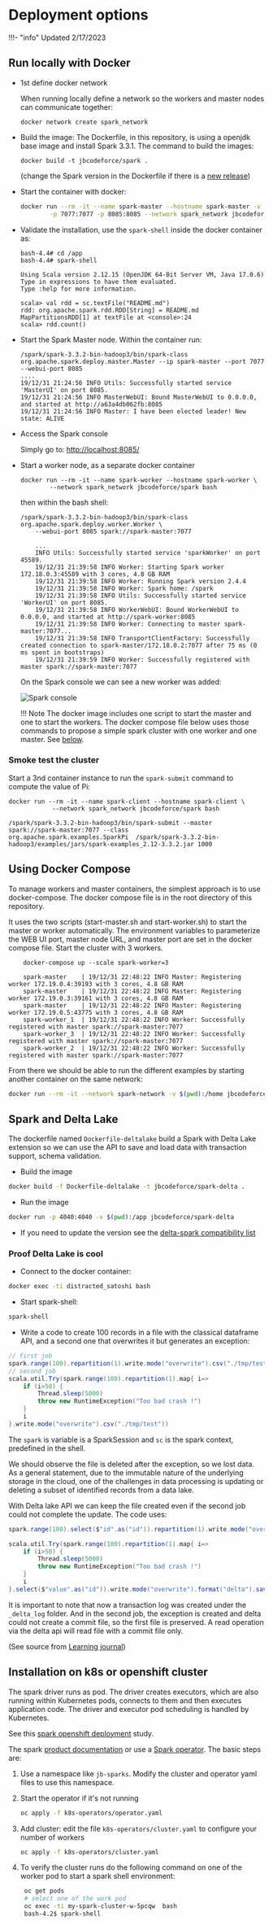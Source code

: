# Deployment options

!!!- "info"
    Updated 2/17/2023

## Run locally with Docker

* 1st define docker network

    When running locally define a network so the workers and master nodes can communicate together:

    ```shell
    docker network create spark_network
    ```

* Build the image: The Dockerfile, in this repository, is using a openjdk base image and install Spark 3.3.1. The command to build the images:

    ```shell
    docker build -t jbcodeforce/spark .
    ```
    (change the Spark version in the Dockerfile if there is a [new release](http://apache.mirror.anlx.net/spark/))

* Start the container with docker:

    ```sh
    docker run --rm -it --name spark-master --hostname spark-master -v $(pwd):/app \
            -p 7077:7077 -p 8085:8085 --network spark_network jbcodeforce/spark bash
    ```


* Validate the installation, use the `spark-shell` inside the docker container as:

    ```shell
    bash-4.4# cd /app
    bash-4.4# spark-shell

    Using Scala version 2.12.15 (OpenJDK 64-Bit Server VM, Java 17.0.6)
    Type in expressions to have them evaluated.
    Type :help for more information.

    scala> val rdd = sc.textFile("README.md")
    rdd: org.apache.spark.rdd.RDD[String] = README.md MapPartitionsRDD[1] at textFile at <console>:24
    scala> rdd.count()
    ```

* Start the Spark Master node. Within the container run:

    ```shell
    /spark/spark-3.3.2-bin-hadoop3/bin/spark-class org.apache.spark.deploy.master.Master --ip spark-master --port 7077 --webui-port 8085
    ....
    19/12/31 21:24:56 INFO Utils: Successfully started service 'MasterUI' on port 8085.
    19/12/31 21:24:56 INFO MasterWebUI: Bound MasterWebUI to 0.0.0.0, and started at http://a63a4db062fb:8085
    19/12/31 21:24:56 INFO Master: I have been elected leader! New state: ALIVE
    ```

* Access the Spark console

    Simply go to: [http://localhost:8085/](http://localhost:8085/)

* Start a worker node, as a separate docker container

    ```shell
    docker run --rm -it --name spark-worker --hostname spark-worker \
            --network spark_network jbcodeforce/spark bash
    ```

    then within the bash shell:

    ```shell
    /spark/spark-3.3.2-bin-hadoop3/bin/spark-class org.apache.spark.deploy.worker.Worker \
        --webui-port 8085 spark://spark-master:7077

        ...
        INFO Utils: Successfully started service 'sparkWorker' on port 45589.
        19/12/31 21:39:58 INFO Worker: Starting Spark worker 172.18.0.3:45589 with 3 cores, 4.8 GB RAM
        19/12/31 21:39:58 INFO Worker: Running Spark version 2.4.4
        19/12/31 21:39:58 INFO Worker: Spark home: /spark
        19/12/31 21:39:58 INFO Utils: Successfully started service 'WorkerUI' on port 8085.
        19/12/31 21:39:58 INFO WorkerWebUI: Bound WorkerWebUI to 0.0.0.0, and started at http://spark-worker:8085
        19/12/31 21:39:58 INFO Worker: Connecting to master spark-master:7077...
        19/12/31 21:39:58 INFO TransportClientFactory: Successfully created connection to spark-master/172.18.0.2:7077 after 75 ms (0 ms spent in bootstraps)
        19/12/31 21:39:59 INFO Worker: Successfully registered with master spark://spark-master:7077
    ```

    On the Spark console we can see a new worker was added:

    ![Spark console](./images/spark-console.png)

    !!! Note
        The docker image includes one script to start the master and one to start the workers. The docker compose file below uses those commands to propose a simple spark cluster with one worker and one master.
         See [below](#using-docker-compose).

### Smoke test the cluster

Start a 3nd container instance to run the `spark-submit` command to compute the value of Pi:

```shell
docker run --rm -it --name spark-client --hostname spark-client \
            --network spark_network jbcodeforce/spark bash

/spark/spark-3.3.2-bin-hadoop3/bin/spark-submit --master spark://spark-master:7077 --class     org.apache.spark.examples.SparkPi  /spark/spark-3.3.2-bin-hadoop3/examples/jars/spark-examples_2.12-3.3.2.jar 1000
```

## Using Docker Compose

To manage workers and master containers, the simplest approach is to use docker-compose. The docker compose file is in the root directory of this repository.

It uses the two scripts (start-master.sh and start-worker.sh) to start the master or worker automatically. The environment variables to parameterize the WEB UI port, master node URL, and master port are set in the docker compose file. Start the cluster with 3 workers.

```shell
    docker-compose up --scale spark-worker=3

    spark-master    | 19/12/31 22:48:22 INFO Master: Registering worker 172.19.0.4:39193 with 3 cores, 4.8 GB RAM
    spark-master    | 19/12/31 22:48:22 INFO Master: Registering worker 172.19.0.3:39161 with 3 cores, 4.8 GB RAM
    spark-master    | 19/12/31 22:48:22 INFO Master: Registering worker 172.19.0.5:43775 with 3 cores, 4.8 GB RAM
    spark-worker_1  | 19/12/31 22:48:22 INFO Worker: Successfully registered with master spark://spark-master:7077
    spark-worker_3  | 19/12/31 22:48:22 INFO Worker: Successfully registered with master spark://spark-master:7077
    spark-worker_2  | 19/12/31 22:48:22 INFO Worker: Successfully registered with master spark://spark-master:7077
```

From there we should be able to run the different examples by starting another container on the same network:

```sh
docker run --rm -it --network spark-network -v $(pwd):/home jbcodeforce/spark bash
```

## Spark and Delta Lake

The dockerfile named `Dockerfile-deltalake` build a Spark with Delta Lake extension so we can use the API to save and load data with transaction support, schema validation.

* Build the image

```sh
docker build -f Dockerfile-deltalake -t jbcodeforce/spark-delta .
```

* Run the image

```sh
docker run -p 4040:4040 -v $(pwd):/app jbcodeforce/spark-delta
```

* If you need to update the version see the [delta-spark compatibility list](https://docs.delta.io/latest/releases.html)

### Proof Delta Lake is cool

* Connect to the docker container:

```sh
docker exec -ti distracted_satoshi bash
```

* Start spark-shell:

```sh
spark-shell
```

* Write a code to create 100 records in a file with the classical dataframe API, and a second one that overwrites it but generates an exception:

```scala
// first job
spark.range(100).repartition(1).write.mode("overwrite").csv("./tmp/test/")
// second job
scala.util.Try(spark.range(100).repartition(1).map{ i=>
    if (i>50) {
        Thread.sleep(5000)
        throw new RuntimeException("Too bad crash !")
    }
    i
}.write.mode("overwrite").csv("./tmp/test"))
```

The `spark` is variable is a SparkSession and `sc` is the spark context, predefined in the shell.

We should observe the file is deleted after the exception, so we lost data. As a general statement, due to the immutable nature of the underlying storage in the cloud, one of the challenges in data processing is updating or deleting a subset of identified records from a data lake.

With Delta lake API we can keep the file created even if the second job could not complete the update. The code uses:

```scala
spark.range(100).select($"id".as("id")).repartition(1).write.mode("overwrite").format("delta").save("./tmp/test/")

scala.util.Try(spark.range(100).repartition(1).map{ i=>
    if (i>50) {
        Thread.sleep(5000)
        throw new RuntimeException("Too bad crash !")
    }
    i
}.select($"value".as("id")).write.mode("overwrite").format("delta").save("./tmp/test"))
```

It is important to note that now a transaction log was created under the `_delta_log` folder. And in the second job, the exception is created and delta could not create a commit file, so the first file is preserved. A read operation via the delta api will read file with a commit file only.

(See source from [Learning journal](https://www.learningjournal.guru/article/distributed-architecture/how-to-use-delta-lake-in-apache-spark/))

## Installation on k8s or openshift cluster

The spark driver runs as pod. The driver creates executors, which are also running within Kubernetes pods, connects to them and then executes application code.
The driver and executor pod scheduling is handled by Kubernetes.

See this [spark openshift deployment](https://jbcodeforce.github.io/openshift-studies/spark-on-os/#spark-on-openshift-using-operator) study.

The spark [product documentation](https://spark.apache.org/docs/latest/running-on-kubernetes.html) or use a [Spark operator](https://jbcodeforce.github.io/openshift-studies/spark-on-os/). The basic steps are:

1. Use a namespace like `jb-sparks`. Modify the cluster and operator yaml files to use this namespace.
1. Start the operator if it's not running

    ```bash
    oc apply -f k8s-operators/operator.yaml
    ```

1. Add cluster: edit the file `k8s-operators/cluster.yaml` to configure your number of workers

    ```bash
    oc apply -f k8s-operators/cluster.yaml
    ```

1. To verify the cluster runs do the following command on one of the worker pod to start a spark shell environment:

    ```bash
     oc get pods
     # select one of the work pod
     oc exec -ti my-spark-cluster-w-5pcqw  bash
     bash-4.2$ spark-shell
    ```

